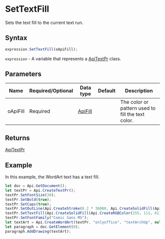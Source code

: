 # SetTextFill

Sets the text fill to the current text run.

## Syntax

```javascript
expression.SetTextFill(oApiFill);
```

`expression` - A variable that represents a [ApiTextPr](../ApiTextPr.md) class.

## Parameters

| **Name** | **Required/Optional** | **Data type** | **Default** | **Description** |
| ------------- | ------------- | ------------- | ------------- | ------------- |
| oApiFill | Required | [ApiFill](../../ApiFill/ApiFill.md) |  | The color or pattern used to fill the text color. |

## Returns

[ApiTextPr](../../ApiTextPr/ApiTextPr.md)

## Example

In this example, the WordArt text has a text fill.

```javascript editor-docx
let doc = Api.GetDocument();
let textPr = Api.CreateTextPr();
textPr.SetFontSize(30);
textPr.SetBold(true);
textPr.SetCaps(true);
textPr.SetOutLine(Api.CreateStroke(0.2 * 36000, Api.CreateSolidFill(Api.CreateRGBColor(51, 51, 51))));
textPr.SetTextFill(Api.CreateSolidFill(Api.CreateRGBColor(255, 111, 61)));
textPr.SetFontFamily("Comic Sans MS");
let textArt = Api.CreateWordArt(textPr, "onlyoffice", "textArchUp", null, null, 0, 150 * 36000, 50 * 36000);
let paragraph = doc.GetElement(0);
paragraph.AddDrawing(textArt);
```
